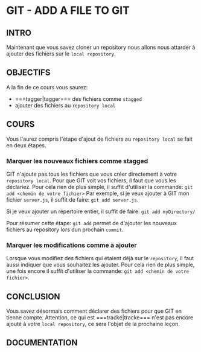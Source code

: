 # GIT - ADD A FILE TO GIT

## INTRO

Maintenant que vous savez cloner un repository nous allons nous
attarder à ajouter des fichiers sur le `local repository`.

## OBJECTIFS

A la fin de ce cours vous saurez:

* ===tagger|tagger=== des fichiers comme `stagged`
* ajouter des fichiers au `repository local`

## COURS

Vous l'aurez compris l'étape d'ajout de fichiers au `repository local` se fait en
deux étapes.

### Marquer les nouveaux fichiers comme stagged

GIT n'ajoute pas tous les fichiers que vous créer directement à votre `repository local`.
Pour que GIT voit vos fichiers, il faut que vous les déclariez.
Pour cela rien de plus simple, il suffit d'utiliser la commande: `git add <chemin de votre fichier>`
Par exemple, si je veux ajouter à GIT mon fichier `server.js`, il suffit de faire:
`git add server.js`.

Si je veux ajouter un répertoire entier, il suffit de faire: `git add myDirectory/`

Pour résumer cette étape: `git add` permet de d'ajouter les nouveaux fichiers au repository lors dun prochain `commit`.

### Marquer les modifications comme à ajouter

Lorsque vous modifiez des fichiers qui étaient déjà sur le `repository`, il faut aussi indiquer que vous souhaitez les ajouter.
Pour cela rien de plus simple, une fois encore il suffit d'utiliser la commande:
`git add <chemin de votre fichier>`.

## CONCLUSION

Vous savez désormais comment déclarer des fichiers pour que GIT en tienne compte.
Attention, ce qui est ===tracké|tracke=== n'est pas encore ajouté à votre `local repository`, ce sera l'objet de la prochaine leçon.

## DOCUMENTATION
